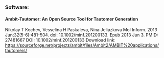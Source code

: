 ### Software:
#### Ambit-Tautomer: An Open Source Tool for Tautomer Generation
Nikolay T Kochev, Vesselina H Paskaleva, Nina Jeliazkova
Mol Inform. 2013 Jun;32(5-6):481-504. doi: 10.1002/minf.201200133. Epub 2013 Jun 3.
PMID: 27481667 DOI: 10.1002/minf.201200133
Download link: https://sourceforge.net/projects/ambit/files/Ambit2/AMBIT%20applications/tautomers/
